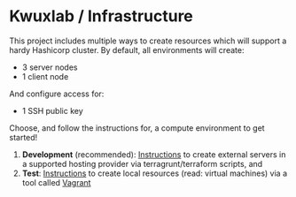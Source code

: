 # Kwuxlab / Infrastructure

This project includes multiple ways to create resources which will support a
hardy Hashicorp cluster. By default, all environments will create:

- 3 server nodes
- 1 client node

And configure access for:

- 1 SSH public key

Choose, and follow the instructions for, a compute environment to get started!

1. **Development** (recommended): [Instructions](infrastructure/terragrunt/README.md)
   to create external servers in a supported hosting provider via terragrunt/terraform scripts, and
2. **Test**: [Instructions](infrastructure/vagrant/README.md) to create local resources
   (read: virtual machines) via a tool called [Vagrant](https://www.vagrantup.com/)
